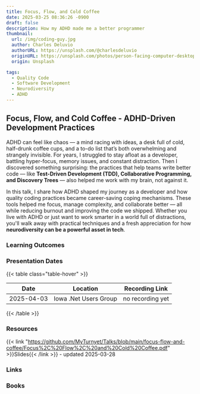 ```yaml
---
title: Focus, Flow, and Cold Coffee
date: 2025-03-25 08:36:26 -0900
draft: false
description: How my ADHD made me a better programmer
thumbnail:
  url: /img/coding-guy.jpg
  author: Charles Deluvio
  authorURL: https://unsplash.com/@charlesdeluvio
  originURL: https://unsplash.com/photos/person-facing-computer-desktop-pjAH2Ax4uWk
  origin: Unsplash

tags:
  - Quality Code
  - Software Development
  - Neurodiversity
  - ADHD
---
```


## Focus, Flow, and Cold Coffee - ADHD-Driven Development Practices

ADHD can feel like chaos — a mind racing with ideas, a desk full of cold, half-drunk coffee cups, and a to-do list
that’s both overwhelming and strangely invisible. For years, I struggled to stay afloat as a developer, battling
hyper-focus, memory issues, and constant distraction. Then I discovered something surprising: the practices that help
teams write better code — like **Test-Driven Development (TDD), Collaborative Programming, and Discovery Trees** — also
helped me work with my brain, not against it.

In this talk, I share how ADHD shaped my journey as a developer and how quality coding practices became career-saving
coping mechanisms. These tools helped me focus, manage complexity, and collaborate better — all while reducing burnout
and improving the code we shipped. Whether you live with ADHD or just want to work smarter in a world full of
distractions, you'll walk away with practical techniques and a fresh appreciation for how **neurodiversity can be a
powerful asset in tech**.

### Learning Outcomes

### Presentation Dates

{{< table class="table-hover" >}}

| Date | Location | Recording Link |
|------------|---------------------------------------------------------------------------------|-----------------------------------------|
| 2025-04-03 | Iowa .Net Users Group | no recording yet |

{{< /table >}}

### Resources

{{< link "https://github.com/MyTurnyet/Talks/blob/main/focus-flow-and-coffee/Focus%2C%20Flow%2C%20and%20Cold%20Coffee.pdf" >}}Slides{{< /link >}} - updated 2025-03-28

### Links

### Books
